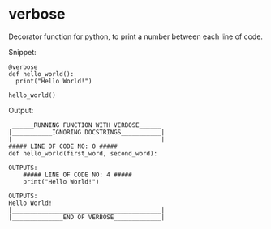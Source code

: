 # verbose
Decorator function for python, to print a number between each line of code.

Snippet:
```
@verbose
def hello_world():
  print("Hello World!")

hello_world()
```
Output:
```
 ______RUNNING FUNCTION WITH VERBOSE______
|___________IGNORING DOCSTRINGS___________|
|                                         |
##### LINE OF CODE NO: 0 #####
def hello_world(first_word, second_word):

OUTPUTS:
    ##### LINE OF CODE NO: 4 #####
    print("Hello World!")

OUTPUTS:
Hello World!
|_________________________________________|
|______________END OF VERBOSE_____________|

```
